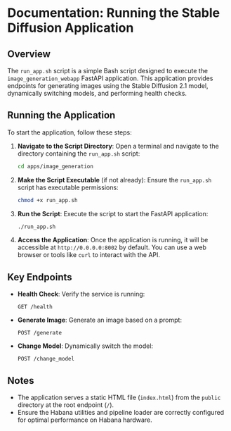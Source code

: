 # Documentation: Running the Stable Diffusion Application

## Overview
The `run_app.sh` script is a simple Bash script designed to execute the `image_generation_webapp` FastAPI application. This application provides endpoints for generating images using the Stable Diffusion 2.1 model, dynamically switching models, and performing health checks.

## Running the Application
To start the application, follow these steps:

1. **Navigate to the Script Directory**:
    Open a terminal and navigate to the directory containing the `run_app.sh` script:
    ```bash
    cd apps/image_generation

    ```

2. **Make the Script Executable** (if not already):
    Ensure the `run_app.sh` script has executable permissions:
    ```bash
    chmod +x run_app.sh
    ```

3. **Run the Script**:
    Execute the script to start the FastAPI application:
    ```bash
    ./run_app.sh
    ```

4. **Access the Application**:
    Once the application is running, it will be accessible at `http://0.0.0.0:8002` by default. You can use a web browser or tools like `curl` to interact with the API.

## Key Endpoints
- **Health Check**: Verify the service is running:
  ```
  GET /health
  ```
- **Generate Image**: Generate an image based on a prompt:
  ```
  POST /generate
  ```
- **Change Model**: Dynamically switch the model:
  ```
  POST /change_model
  ```

## Notes
- The application serves a static HTML file (`index.html`) from the `public` directory at the root endpoint (`/`).
- Ensure the Habana utilities and pipeline loader are correctly configured for optimal performance on Habana hardware.
